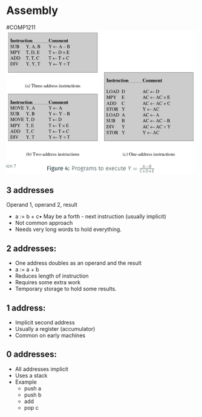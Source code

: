 # Assembly
#COMP1211
![](Images/Assembly.png)
## 3 addresses
Operand 1, operand 2, result
- a := b + c• May be a forth - next instruction (usually implicit)
- Not common approach
- Needs very long words to hold everything.

## 2 addresses:
- One address doubles as an operand and the result
- a := a + b
- Reduces length of instruction
- Requires some extra work
- Temporary storage to hold some results.

## 1 address:
- Implicit second address
- Usually a register (accumulator)
- Common on early machines

## 0 addresses:
- All addresses implicit
- Uses a stack
- Example
	- push a
	- push b
	- add
	- pop c

